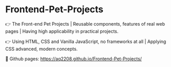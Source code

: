 # Frontend-Pet-Projects

👉 The Front-end Pet Projects | Reusable components, features of real web pages | Having high applicability in practical projects.

👉 Using HTML, CSS and Vanilla JavaScript, no frameworks at all | Applying CSS advanced, modern concepts.

📌 Github pages: https://aq2208.github.io/Frontend-Pet-Projects/
